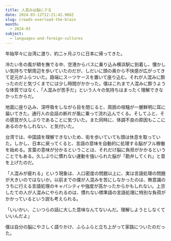 ```yaml
---
title: 人混みは脳にクる
date: 2024-03-12T12:21:42.966Z
slug: crowds-overload-the-brain
month:
  - 2024-03
subject:
  - languages-and-foreign-cultures
---
```

年始早々に台湾に渡り、約二ヶ月ぶりに日本に帰ってきた。

冷たい冬の風が頬を撫でる中、空港からバスに乗り込み横浜駅に到着し、懐かしい気持ちで駅周辺を歩いていたのだが、しだいに頭の奥から不快感が広がってきて足元がふらついた。路端にスーツケースを置いて座り込む。それが人混みに酔ったのだと気づくまでには少し時間がかかった。僕はこれまで人混みに酔うような体質ではなく、「人混みが苦手だ」という人々の気持ちはまったく理解できなかったからだ。

地面に座り込み、深呼吸をしながら目を閉じると、周囲の喧騒が一層鮮明に耳に届いてきた。通行人の会話の断片が風に乗って流れ込んでくる。そしてふと、その感覚が久しぶりであることに気づいた。また同時に、体調不良の原因もここにあるのかもしれない、と気付いた。

台湾では、中国語を理解できないため、街を歩いていても頭は休息を取っていた。しかし、日本に戻ってくると、言語の意味を自動的に処理する脳がフル稼働を始める。言葉の意味が分かるということは、それだけ脳に負担がかかるということでもある。久しぶりに慣れない運動を強いられた脳が「勘弁してくれ」と音を上げたのだ。

「人混みが疲れる」という現象は、人口密度の問題以上に、実は言語処理の問題が大きいのではないか。以前までの僕が人混みを苦にしなかったのは、無意識のうちに行える言語処理のキャパシティや強度が高かったからかもしれない。上京したての人が人混みにやられるのは、慣れない標準語の言語処理に特別な負荷がかかっているという説も考えられる。

「いいかい、こいつらの話に大した意味なんてないんだ。理解しようとしなくていいんだよ」

僕は自分の脳にやさしく語りかけ、ふらふらと立ち上がって家路についたのだった。